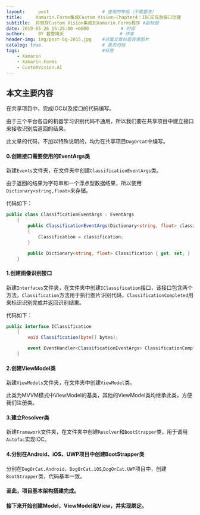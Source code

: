 ```yaml
---
layout:     post                    # 使用的布局（不需要改）
title:     Xamarin.Forms集成Custom Vision-Chapter4：IOC实现及接口创建              # 标题 
subtitle:  将微软Custom Vision集成到Xamarin.Forms程序 #副标题
date: 2019-05-26 15:25:00 +0800            # 时间
author:     BY 碧雪晴天                     # 作者
header-img: img/post-bg-2015.jpg    #这篇文章标题背景图片
catalog: true                       # 是否归档
tags:                               #标签
    - Xamarin
    - Xamarin.Forms
    - CustomVision.AI
---
```


## 本文主要内容

在共享项目中，完成IOC以及接口的代码编写。

由于三个平台各自的机器学习识别代码不通用，所以我们要在共享项目中建立接口来接收识别后返回的结果。

此文章的代码，不加以特殊说明的，均为在共享项目`DogOrCat`中编写。

#### **0.创建接口需要使用的EventArgs类**

新建`Events`文件夹，在文件夹中创建`ClassificationEventArgs`类。

由于返回的结果为字符串和一个浮点型数据结果，所以使用```Dictionary<string,float>```来存储。

代码如下：

```cs
public class ClassificationEventArgs : EventArgs
    {
        public ClassificationEventArgs(Dictionary<string, float> classification)
        {
            Classification = classification;
        }

        public Dictionary<string, float> Classification { get; set; }
    }
```

#### **1.创建图像识别接口**

新建`Interfaces`文件夹，在文件夹中创建`IClassification`接口，该接口包含两个方法，`Classification`方法用于执行图片识别代码，`ClassificationCompleted`用来标识识别完成并返回识别结果。

代码如下：

```CS
public interface IClassification
    {
        void Classification(byte[] bytes);

        event EventHandler<ClassificationEventArgs> ClassificationCompleted;
    }
```

#### **2.创建ViewModel类**

新建`ViewModels`文件夹，在文件夹中创建`ViewModel`类。

此类为MVVM模式中ViewModel的基类，其他的ViewModel类均继承此类，方便我们注册类。

<script src="https://gist.github.com/zy55769068/f511e9b6f5c58992e7331781e7e30896.js"></script>

#### **3.建立Resolver类**

新建`Framework`文件夹，在文件夹中创建`Resolver`和`BootStrapper`类，用于调用`Autofac`实现IOC。

<script src="https://gist.github.com/zy55769068/55ba125594cf628d4d063492803fb34d.js"></script>

#### **4.分别在Android、iOS、UWP项目中创建BootStrapper类**

分别在`DogOrCat.Android`，`DogOrCat.iOS`,`DogOrCat.UWP`项目中，创建`BootStrapper`类，代码基本一致。

<script src="https://gist.github.com/zy55769068/62d058edb3c6dd30b57ba3287e2d7d49.js"></script>

#### 至此，项目基本架构搭建完成。
#### 接下来开始创建Model，ViewModel和View，并实现绑定。